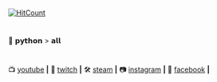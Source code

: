 #
[![HitCount](http://hits.dwyl.com/ulgit/ulgit.svg)](http://hits.dwyl.com/ulgit/ulgit)
#
🧠 𝗽𝘆𝘁𝗵𝗼𝗻 > 𝗮𝗹𝗹
#
📺 [youtube][youtube] **|** 
🎥 [twitch][twitch] **|** 
🛠️ [steam][steam] **|** 
📷 [instagram][instagram] **|** 
🐧 [facebook][facebook] **|** 
#
[banner]: https://raw.githubusercontent.com/ulgit/ulgit.readme/master/potezny.png
[twitch]: https://twitch.tv/twitchstsff
[instagram]: https://instagram.com/zamachnaharambe
[steam]: https://steamcommunity.com/id/ulgitut/
[youtube]: https://www.youtube.com/channel/UCwPvuRq3iKiXDJT-KGKAVyg?view_as=subscriber
[facebook]: https://www.facebook.com/jaksalukasz/
#
